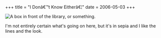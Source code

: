 +++
title = "I Donâ€™t Know Eitherâ€¦"
date = 2006-05-03
+++

![A box in front of the library, or something.](http://www.aphoenix.ca/photoblog/photos/IDontKnowEither.jpg)

I'm not entirely certain what's going on here, but it's in sepia and I like the lines and the look.
